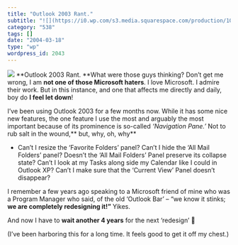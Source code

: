 ```yaml
---
title: "Outlook 2003 Rant."
subtitle: "![](https://i0.wp.com/s3.media.squarespace.com/production/1075723/12829350/images/2004/03/18/navbar...."
category: "538"
tags: []
date: "2004-03-18"
type: "wp"
wordpress_id: 2043
---
```

![](https://i0.wp.com/s3.media.squarespace.com/production/1075723/12829350/images/2004/03/18/navbar.jpg?resize=310%2C832) 
**Outlook 2003 Rant. **What were those guys thinking? Don’t get me wrong, I am **not one of those Microsoft haters**. I love Microsoft. I admire their work. But in this instance, and one that affects me directly and daily, boy do **I feel let down**!

I’ve been using Outlook 2003 for a few months now. While it has some nice new features, the one feature I use the most and arguably the most important because of its prominence is so-called *‘Navigation Pane.’* Not to rub salt in the wound,** but, why, oh, why**

- Can’t I resize the ‘Favorite Folders’ panel? 
Can’t I hide the ‘All Mail Folders’ panel? 
Doesn’t the ‘All Mail Folders’ Panel preserve its collapse state? 
Can’t I look at my Tasks along side my Calendar like I could in Outlook XP? 
Can’t I make sure that the ‘Current View’ Panel doesn’t disappear?

I remember a few years ago speaking to a Microsoft friend of mine who was a Program Manager who said, of the old ‘Outlook Bar’ – “we know it stinks; **we are completely redesigning it!”** Yikes.

And now I have to **wait another 4 years** for the next ‘redesign’ 🙁

(I’ve been harboring this for a long time. It feels good to get it off my chest.)